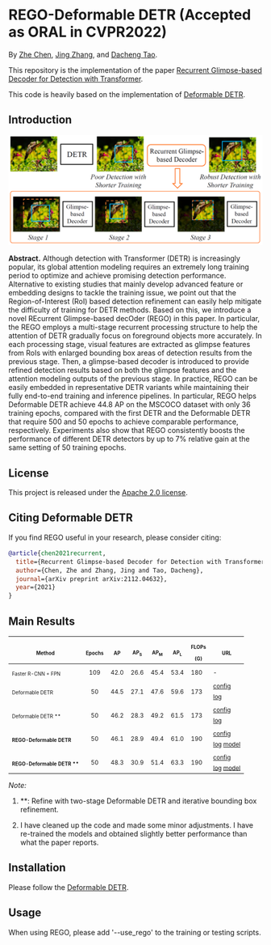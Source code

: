 # REGO-Deformable DETR (Accepted as ORAL in CVPR2022)

By [Zhe Chen](https://scholar.google.cz/citations?user=Jgt6vEAAAAAJ&hl),  [Jing Zhang](https://scholar.google.com/citations?user=9jH5v74AAAAJ&hl), and [Dacheng Tao](https://scholar.google.com/citations?user=RwlJNLcAAAAJ&hl).

This repository is the implementation of the paper [Recurrent Glimpse-based Decoder for Detection with Transformer](https://arxiv.org/abs/2112.04632). 

This code is heavily based on the implementation of [Deformable DETR](https://github.com/fundamentalvision/Deformable-DETR.git).


## Introduction

![REGO](./figs/title.png)

**Abstract.** Although detection with Transformer (DETR) is increasingly popular, its global attention modeling requires an extremely long training period to optimize and achieve promising detection performance. Alternative to existing studies that mainly develop advanced feature or embedding designs to tackle the training issue, we point out that the Region-of-Interest (RoI) based detection refinement can easily help mitigate the difficulty of training for DETR methods. Based on this, we introduce a novel REcurrent Glimpse-based decOder (REGO) in this paper. In particular, the REGO employs a multi-stage recurrent processing structure to help the attention of DETR gradually focus on foreground objects more accurately. In each processing stage, visual features are extracted as glimpse features from RoIs with enlarged bounding box areas of detection results from the previous stage. Then, a glimpse-based decoder is introduced to provide refined detection results based on both the glimpse features and the attention modeling outputs of the previous stage. In practice, REGO can be easily embedded in representative DETR variants while maintaining their fully end-to-end training and inference pipelines. In particular, REGO helps Deformable DETR achieve 44.8 AP on the MSCOCO dataset with only 36 training epochs, compared with the first DETR and the Deformable DETR that require 500 and 50 epochs to achieve comparable performance, respectively. Experiments also show that REGO consistently boosts the performance of different DETR detectors by up to 7% relative gain at the same setting of 50 training epochs.

## License

This project is released under the [Apache 2.0 license](./LICENSE).


## Citing Deformable DETR
If you find REGO useful in your research, please consider citing:
```bibtex
@article{chen2021recurrent,
  title={Recurrent Glimpse-based Decoder for Detection with Transformer},
  author={Chen, Zhe and Zhang, Jing and Tao, Dacheng},
  journal={arXiv preprint arXiv:2112.04632},
  year={2021}
}
```

## Main Results

| <sub><sub>Method</sub></sub>   | <sub><sub>Epochs</sub></sub> | <sub><sub>AP</sub></sub> | <sub><sub>AP<sub>S</sub></sub></sub> | <sub><sub>AP<sub>M</sub></sub></sub> | <sub><sub>AP<sub>L</sub></sub></sub> | <sub><sub>FLOPs<br>(G)</sub></sub> | <sub><sub>URL</sub></sub>                     |
| ----------------------------------- | :----: | :--: | :----: | :---: | :---------------------: | ----- | ----- |
| <sub><sub>Faster R-CNN + FPN</sub></sub> | <sub>109</sub> | <sub>42.0</sub> | <sub>26.6</sub> | <sub>45.4</sub> | <sub>53.4</sub> |<sub>180</sub> | <sub>-</sub> |
| <sub><sub>Deformable DETR</sub></sub> | <sub>50</sub> | <sub>44.5</sub> | <sub>27.1</sub> | <sub>47.6</sub> | <sub>59.6</sub> | <sub>173</sub> | <sub>[config](./configs/r50_deformable_detr.sh)<br/>[log](https://drive.google.com/file/d/18YSLshFjc_erOLfFC-hHu4MX4iyz1Dqr/view?usp=sharing)</sub>  |
| <sub><sub>Deformable DETR ** </sub></sub> | <sub>50</sub> | <sub>46.2</sub> | <sub>28.3</sub> | <sub>49.2</sub> | <sub>61.5</sub> | <sub>173</sub>| <sub>[config](./configs/r50_deformable_detr_plus_iterative_bbox_refinement.sh)<br/>[log](https://drive.google.com/file/d/1DFNloITi1SFBWjYzvVEAI75ndwmGM1Uj/view?usp=sharing)</sub> |
| **<sub><sub>REGO-Deformable DETR</sub></sub>** | <sub>50</sub> | <sub>46.1</sub> | <sub>28.9</sub> | <sub>49.4</sub> | <sub>61.0</sub> | <sub>190</sub> | <sub>[config](./configs/r50_deformable_detr-rego.sh)<br/>[log](https://www.dropbox.com/s/darsebc1w41cx5j/r50-rego.txt?dl=0) [model](https://www.dropbox.com/s/wusu4n4tcpby5c4/r50-rego.pth?dl=0)</sub> |
| **<sub><sub>REGO-Deformable DETR ** </sub></sub>** | <sub>50</sub> | <sub>48.3</sub> | <sub>30.9</sub> | <sub>51.4</sub> | <sub>63.3</sub> | <sub>190</sub>|<sub>[config](./configs/r50_deformable_detr_plus_iterative_bbox_refinement-rego.sh)<br/>[log](https://www.dropbox.com/s/ywo01vpp1kk4vro/r50-plus-plus-rego.txt?dl=0) [model](https://www.dropbox.com/s/8tzrardi62zaplk/r50-plus-plus-rego.pth?dl=0)</sub> |

*Note:*

1. **: Refine with two-stage Deformable DETR and iterative bounding box refinement.

2. I have cleaned up the code and made some minor adjustments. I have re-trained the models and obtained slightly better performance than what the paper reports.


## Installation

Please follow the [Deformable DETR](https://github.com/fundamentalvision/Deformable-DETR).

## Usage
When using REGO, please add '--use_rego' to the training or testing scripts. 

